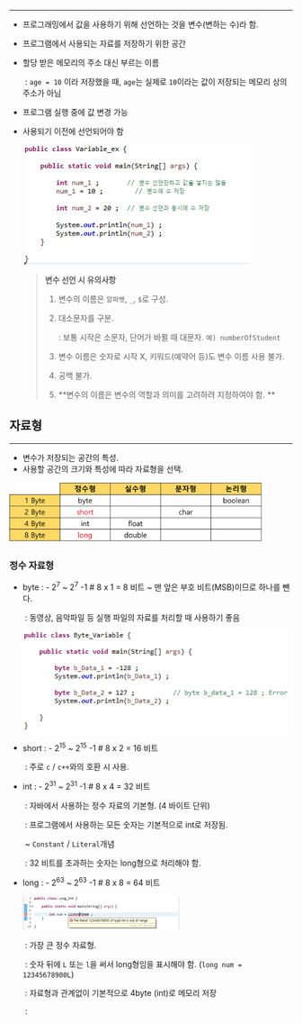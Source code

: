 

---

* 프로그래밍에서 값을 사용하기 위해 선언하는 것을 변수(변하는 수)라 함.

* 프로그램에서 사용되는 자료를 저장하기 위한 공간

* 할당 받은 메모리의 주소 대신 부르는 이름

    ​	: `age = 10` 이라 저장했을 때, `age`는 실제로 `10`이라는 값이 저장되는 메모리 상의 주소가 아님

    

* 프로그램 실행 중에 값 변경 가능

* 사용되기 이전에 선언되어야 함

    

    ![image-20200725065330186](images/image-20200725065330186.png)

    >**변수 선언 시 유의사항**
    >
    >1. 변수의 이름은 `알파벳`,  `_`,  `$`로 구성.
    >
    >2. 대소문자를 구분.
    >
    >    : 보통 시작은 소문자, 단어가 바뀔 때 대문자. `예) numberOfStudent`
    >
    >3. 변수 이름은 숫자로 시작 X, 키워드(예약어 등)도 변수 이름 사용 불가.
    >
    >4. 공백 불가.
    >
    >5. **변수의 이름은 변수의 역할과 의미를 고려하려 지정하여야 함. **





## 자료형

---

* 변수가 저장되는 공간의 특성.
* 사용할 공간의 크기와 특성에 따라 자료형을 선택.

<img src="images/3876543254.png" alt="3876543254" style="zoom:60%;" />

### **정수 자료형**

* byte   :  - 2<sup>7</sup> ~  2<sup>7</sup> -1        # 8 x 1 =   8 비트     ~  맨 앞은 부호 비트(MSB)이므로 하나를 뺀다.

    ​          :  동영상, 음악파일 등 실행 파일의 자료를 처리할 때 사용하기 좋음

    ![image-20200725065924310](images/image-20200725065924310.png)

* short  :  - 2<sup>15</sup> ~  2<sup>15</sup> -1     # 8 x 2 = 16 비트

    ​          :  주로 `c` / `c++`와의 호환 시 사용.

* int      :  - 2<sup>31</sup> ~  2<sup>31</sup> -1     # 8 x 4 = 32 비트

    ​          :  자바에서 사용하는 정수 자료의 기본형. (4 바이트 단위)

    ​          :  프로그램에서 사용하는 모든 숫자는 기본적으로 int로 저장됨.

    ​					~  `Constant` / `Literal`개념

    ​		  :  32 비트를 초과하는 숫자는 long형으로 처리해야 함.

* long   :  - 2<sup>63</sup> ~  2<sup>63</sup> -1     # 8 x 8 = 64 비트

    ![image-20200726060259771](images/image-20200726060259771.png)

    ​		  :  가장 큰 정수 자료형.

    ​		  :  숫자 뒤에 `L` 또는 `l`을 써서 long형임을 표시해야 함. (`long num = 12345678900L`)

    ​		  : 자료형과 관계없이 기본적으로 4byte (int)로 메모리 저장 

    ​		  : 

    